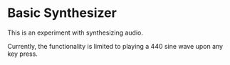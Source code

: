 # Basic Synthesizer

This is an experiment with synthesizing audio.

Currently, the functionality is limited to playing a 440 sine wave upon any key press. 